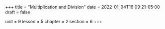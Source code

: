 +++
title = "Multiplication and Division"
date = 2022-01-04T16:09:21-05:00
draft = false

unit = 9
lesson = 5
chapter = 2
section = 6
+++


